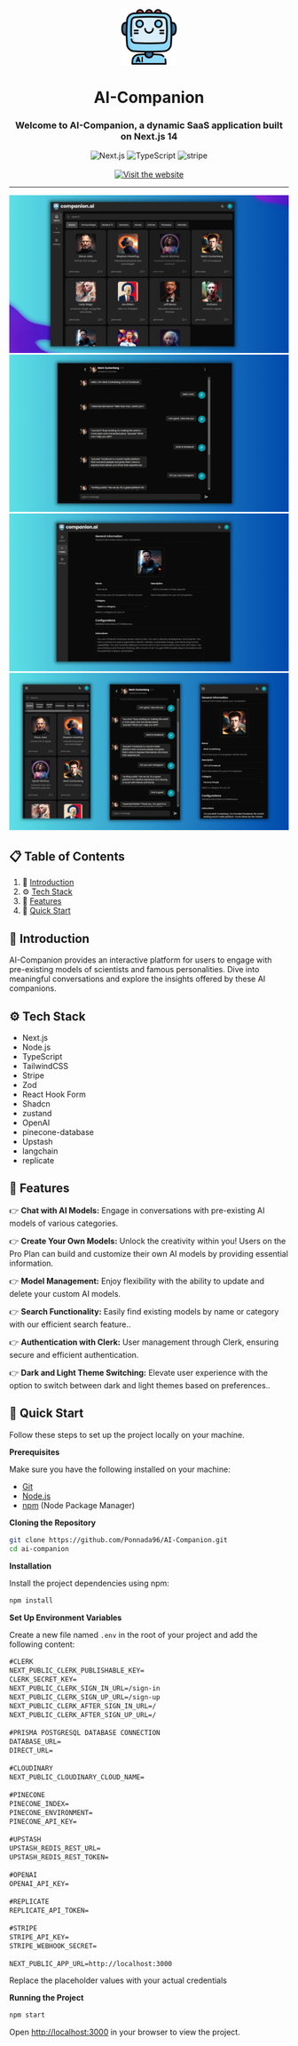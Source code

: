 <div align="center">
   <div ">
     <img width="100" src="public/ai.png" alt="Spotube Logo">
    <h1 align="center">AI-Companion</h1> 
   </div>
  
  <h3 align="center">Welcome to AI-Companion, a dynamic SaaS application built on Next.js 14 </h3>
  <div>
    <img src="https://img.shields.io/badge/-Next_JS_14-black?style=for-the-badge&logoColor=white&logo=nextdotjs&color=000000" alt="Next.js" />
    <img src="https://img.shields.io/badge/-TypeScript-black?style=for-the-badge&logoColor=white&logo=typescript&color=3178C6" alt="TypeScript" />
    <img src="https://img.shields.io/badge/-Stripe-black?style=for-the-badge&logoColor=white&logo=stripe&color=008CDD" alt="stripe" />
    <br/>
    <br/>
    <a href="https://ai-companion.dponnada.com"><img alt="Visit the website" height="56" src="https://cdn.jsdelivr.net/npm/@intergrav/devins-badges@3/assets/cozy/documentation/website_vector.svg">
    </a>
  </div>

  ---
  ![Evently Desktop](public/MainScreen.png)
  ![Evently Desktop](public/ChatScreen.png)
  ![Evently Mobile](public/CompanionEdit.png)
  ![Evently Mobile](public/MobileView.png)
</div>


## 📋 <a name="table">Table of Contents</a>

1. 🤖 [Introduction](#introduction)
2. ⚙️ [Tech Stack](#tech-stack)
3. 🔋 [Features](#features)
4. 🤸 [Quick Start](#quick-start)

## <a name="introduction">🤖 Introduction</a>

AI-Companion provides an interactive platform for users to engage with pre-existing models of scientists and famous personalities. Dive into meaningful conversations and explore the insights offered by these AI companions.

## <a name="tech-stack">⚙️ Tech Stack</a>

- Next.js
- Node.js
- TypeScript
- TailwindCSS
- Stripe
- Zod
- React Hook Form
- Shadcn
- zustand
- OpenAI
- pinecone-database
- Upstash
- langchain
- replicate

## <a name="features">🔋 Features</a>

👉 **Chat with AI Models:** Engage in conversations with pre-existing AI models of various categories.

👉 **Create Your Own Models:** Unlock the creativity within you! Users on the Pro Plan can build and customize their own AI models by providing essential information.

👉 **Model Management:** Enjoy flexibility with the ability to update and delete your custom AI models.

👉 **Search Functionality:** Easily find existing models by name or category with our efficient search feature..

👉 **Authentication with Clerk:** User management through Clerk, ensuring secure and efficient authentication.

👉 **Dark and Light Theme Switching:** Elevate user experience with the option to switch between dark and light themes based on preferences..

## <a name="quick-start">🤸 Quick Start</a>

Follow these steps to set up the project locally on your machine.

**Prerequisites**

Make sure you have the following installed on your machine:

- [Git](https://git-scm.com/)
- [Node.js](https://nodejs.org/en)
- [npm](https://www.npmjs.com/) (Node Package Manager)

**Cloning the Repository**

```bash
git clone https://github.com/Ponnada96/AI-Companion.git
cd ai-companion
```

**Installation**

Install the project dependencies using npm:

```bash
npm install
```

**Set Up Environment Variables**

Create a new file named `.env` in the root of your project and add the following content:

```env
#CLERK
NEXT_PUBLIC_CLERK_PUBLISHABLE_KEY=
CLERK_SECRET_KEY=
NEXT_PUBLIC_CLERK_SIGN_IN_URL=/sign-in
NEXT_PUBLIC_CLERK_SIGN_UP_URL=/sign-up
NEXT_PUBLIC_CLERK_AFTER_SIGN_IN_URL=/
NEXT_PUBLIC_CLERK_AFTER_SIGN_UP_URL=/

#PRISMA POSTGRESQL DATABASE CONNECTION
DATABASE_URL=
DIRECT_URL=

#CLOUDINARY 
NEXT_PUBLIC_CLOUDINARY_CLOUD_NAME=

#PINECONE
PINECONE_INDEX=
PINECONE_ENVIRONMENT=
PINECONE_API_KEY=

#UPSTASH
UPSTASH_REDIS_REST_URL=
UPSTASH_REDIS_REST_TOKEN=

#OPENAI
OPENAI_API_KEY=

#REPLICATE
REPLICATE_API_TOKEN=

#STRIPE
STRIPE_API_KEY=
STRIPE_WEBHOOK_SECRET=

NEXT_PUBLIC_APP_URL=http://localhost:3000
```

Replace the placeholder values with your actual credentials 

**Running the Project**

```bash
npm start
```

Open [http://localhost:3000](http://localhost:3000) in your browser to view the project.
